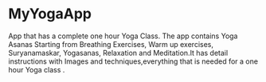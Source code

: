 # MyYogaApp
App that has a complete one hour Yoga Class.
The app contains Yoga Asanas Starting from Breathing Exercises, Warm up exercises, Suryanamaskar, Yogasanas, Relaxation and Meditation.It has detail instructions with Images and techniques,everything that is needed for a one hour Yoga class . 
